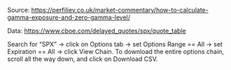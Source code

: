 Source: https://perfiliev.co.uk/market-commentary/how-to-calculate-gamma-exposure-and-zero-gamma-level/

Data: https://www.cboe.com/delayed_quotes/spx/quote_table

Search for “SPX” -> click on Options tab -> set Options Range == All -> set Expiration == All -> click View Chain. To download the entire options chain, scroll all the way down, and click on Download CSV.